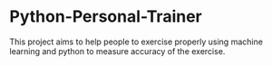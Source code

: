 # Python-Personal-Trainer
This project aims to help people to exercise properly using machine learning and python to measure accuracy of the exercise.
